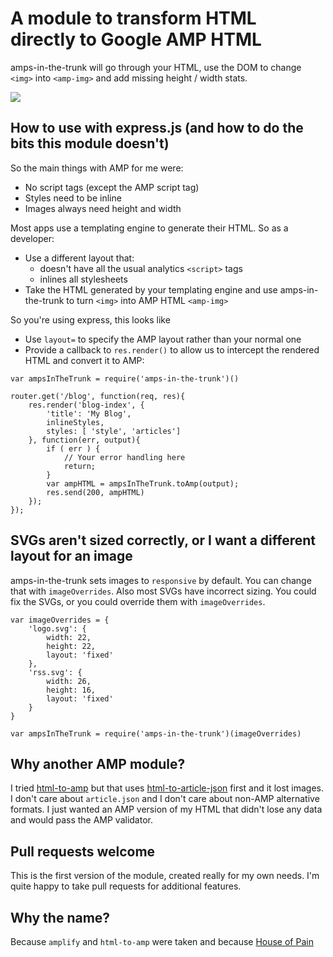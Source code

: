 # A module to transform HTML directly to Google AMP HTML

amps-in-the-trunk will go through your HTML, use the DOM to change `<img>` into `<amp-img>` and add missing height / width stats.

<img src="https://circleci.com/gh/mikemaccana/amps-in-the-trunk.svg?&style=shield&circle-token=8edd090fbaec0dd6d5d9345145f7c890b4bf56f0"/>

## How to use with express.js (and how to do the bits this module doesn't)

So the main things with AMP for me were:

 - No script tags (except the AMP script tag)
 - Styles need to be inline
 - Images always need height and width

Most apps use a templating engine to generate their HTML. So as a developer:

 - Use a different layout that:
   - doesn't have all the usual analytics `<script>` tags
   - inlines all stylesheets
 - Take the HTML generated by your templating engine and use amps-in-the-trunk to turn `<img>` into AMP HTML `<amp-img>`

So you're using express, this looks like

 - Use `layout=` to specify the AMP layout rather than your normal one
 - Provide a callback to `res.render()` to allow us to intercept the rendered HTML and convert it to AMP:

<!-- http://meta.stackexchange.com/questions/34292/code-blocks-after-a-list-but-not-within-a-list-in-markdown-is-it-possible -->

 	var ampsInTheTrunk = require('amps-in-the-trunk')()

	router.get('/blog', function(req, res){
		res.render('blog-index', {
			'title': 'My Blog',
			inlineStyles,
			styles: [ 'style', 'articles']
		}, function(err, output){
			if ( err ) {
				// Your error handling here
				return;
			}
			var ampHTML = ampsInTheTrunk.toAmp(output);
			res.send(200, ampHTML)
		});
	});

## SVGs aren't sized correctly, or I want a different layout for an image

amps-in-the-trunk sets images to `responsive` by default. You can change that with `imageOverrides`. Also most SVGs have incorrect sizing. You could fix the SVGs, or you could override them with `imageOverrides`.

	var imageOverrides = {
		'logo.svg': {
			width: 22,
			height: 22,
			layout: 'fixed'
		},
		'rss.svg': {
			width: 26,
			height: 16,
			layout: 'fixed'
		}
	}

	var ampsInTheTrunk = require('amps-in-the-trunk')(imageOverrides)

## Why another AMP module?

I tried [html-to-amp](https://www.npmjs.com/package/html-to-amp) but that uses [html-to-article-json](https://www.npmjs.com/package/html-to-amp) first and it lost images. I don't care about `article.json` and I don't care about non-AMP alternative formats. I just wanted an AMP version of my HTML that didn't lose any data and would pass the AMP validator.

## Pull requests welcome

This is the first version of the module, created really for my own needs. I'm quite happy to take pull requests for additional features.

## Why the name?

Because `amplify` and `html-to-amp` were taken and because [House of Pain](https://www.youtube.com/watch?v=KZaz7OqyTHQ)

